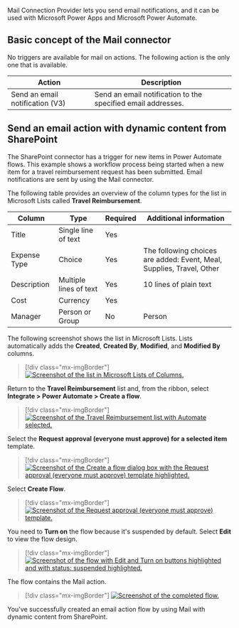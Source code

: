 Mail Connection Provider lets you send email notifications, and it can be used with Microsoft Power Apps and Microsoft Power Automate.

## Basic concept of the Mail connector

No triggers are available for mail on actions. The following action is the only one that is available.

| **Action** | **Description** |
|------------|-----------------|
| Send an email notification (V3) | Send an email notification to the specified email addresses. |

## Send an email action with dynamic content from SharePoint

The SharePoint connector has a trigger for new items in Power Automate flows. This example shows a workflow process being started when a new item for a travel reimbursement request has been submitted. Email notifications are sent by using the Mail connector.

The following table provides an overview of the column types for the list in Microsoft Lists called **Travel Reimbursement**.

| **Column** | **Type** | **Required** | **Additional information** |
|------------|----------|--------------|----------------------------|
| Title | Single line of text | Yes | |
| Expense Type | Choice | Yes | The following choices are added: Event, Meal, Supplies, Travel, Other |
| Description | Multiple lines of text | Yes | 10 lines of plain text |
| Cost | Currency | Yes | |
| Manager | Person or Group | No | Person |

The following screenshot shows the list in Microsoft Lists. Lists automatically adds the **Created**, **Created By**, **Modified**, and **Modified By** columns.

> [!div class="mx-imgBorder"]
> [![Screenshot of the list in Microsoft Lists of Columns.](../media/4-1-columns.png)](../media/4-1-columns.png#lightbox)

Return to the **Travel Reimbursement** list and, from the ribbon, select **Integrate > Power Automate > Create a flow**.

> [!div class="mx-imgBorder"]
> [![Screenshot of the Travel Reimbursement list with Automate selected.](../media/4-2-automate.png)](../media/4-2-automate.png#lightbox)

Select the **Request approval (everyone must approve) for a selected item** template.

> [!div class="mx-imgBorder"]
> [![Screenshot of the Create a flow dialog box with the Request approval (everyone must approve) template highlighted.](../media/4-3-create-flow.png)](../media/4-3-create-flow.png#lightbox)

Select **Create Flow**.

> [!div class="mx-imgBorder"]
> [![Screenshot of the Request approval (everyone must approve) template.](../media/4-4-request-approval.png)](../media/4-4-request-approval.png#lightbox)

You need to **Turn on** the flow because it's suspended by default. Select **Edit** to view the flow design.

> [!div class="mx-imgBorder"]
> [![Screenshot of the flow with Edit and Turn on buttons highlighted and with status: suspended highlighted.](../media/4-5-suspended.png)](../media/4-5-suspended.png#lightbox)

The flow contains the Mail action.

> [!div class="mx-imgBorder"]
> [![Screenshot of the completed flow.](../media/4-6-flow.png)](../media/4-6-flow.png#lightbox)

You've successfully created an email action flow by using Mail with dynamic content from SharePoint.
